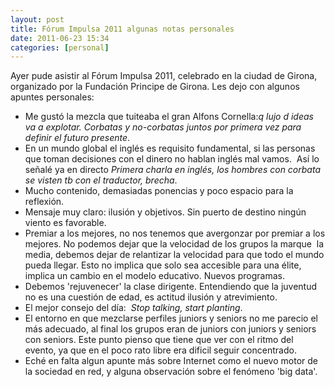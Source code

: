 ```yaml
---
layout: post
title: Fórum Impulsa 2011 algunas notas personales
date: 2011-06-23 15:34
categories: [personal]
---
```


Ayer pude asistir al Fórum Impulsa 2011, celebrado en la ciudad de Girona, organizado por la Fundación Principe de Girona. Les dejo con algunos apuntes personales:

- Me gustó la mezcla que tuiteaba el gran Alfons Cornella:*q lujo d ideas va a explotar. Corbatas y no-corbatas juntos por primera vez para definir el futuro presente*.  
- En un mundo global el inglés es requisito fundamental, si las personas que toman decisiones con el dinero no hablan inglés mal vamos.  Así lo señalé ya en directo *Primera charla en inglés, los hombres con corbata se visten tb con el traductor, brecha*.  
- Mucho contenido, demasiadas ponencias y poco espacio para la reflexión.  
- Mensaje muy claro: ilusión y objetivos. Sin puerto de destino ningún viento es favorable.  
- Premiar a los mejores, no nos tenemos que avergonzar por premiar a los mejores. No podemos dejar que la velocidad de los grupos la marque  la media, debemos dejar de relantizar la velocidad para que todo el mundo pueda llegar. Esto no implica que solo sea accesible para una élite, implica un cambio en el modelo educativo. Nuevos programas.  
- Debemos 'rejuvenecer' la clase dirigente. Entendiendo que la juventud no es una cuestión de edad, es actitud ilusión y atrevimiento.  
- El mejor consejo del día:  *Stop talking, start planting*.  
- El entorno en que mezclarse perfiles juniors y seniors no me parecio el más adecuado, al final los grupos eran de juniors con juniors y seniors con seniors. Este punto pienso que tiene que ver con el ritmo del evento, ya que en el poco rato libre era dificil seguir concentrado.  
- Eché en falta algun apunte más sobre Internet como el nuevo motor de la sociedad en red, y alguna observación sobre el fenómeno 'big data'.  

